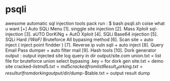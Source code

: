 # psqli
awesome automatic sql injection tools pack
run :
$ bash psqli.sh
coise what u want
[+] Auto SQLi Menu
[1]. singgle site injection
[2]. Mass Xploit sql-injection
[3]. aUTO DorKiNg + AutO Xploit
[4]. SQLi Base64 injection
[5]. SQLi Hard /*!WaF*/ Bruteforce All bypasing method
[6]. Scan site + auto inject ( inject point findder )
[7]. Reverse ip vuln sqli + auto inject
[8]. Query Email Pass dumper + auto filter mail
[9]. Hash tools
[10]. Dork generator
output :
output injected site log query in dir output/site.com
union.txt = list file for bruteforce union select bypasing
.key = for dork gen
site.txt = demo site
cracked-$list md5.txt = md5 cracked from list
Result_dorking.txt = result url from dorking
output/$dir/dump-$table.txt = output result dump
